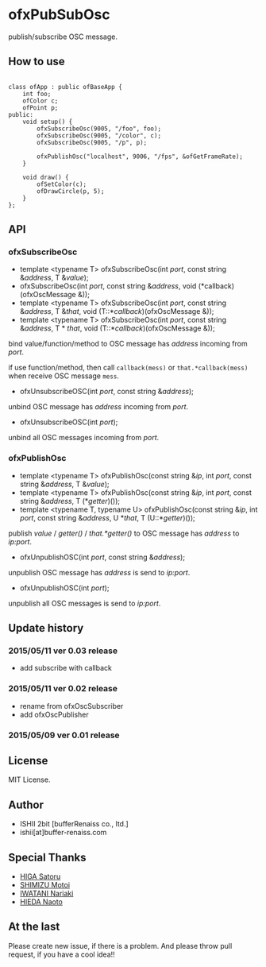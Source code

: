 # ofxPubSubOsc

publish/subscribe OSC message.

## How to use

```

class ofApp : public ofBaseApp {
	int foo;
	ofColor c;
	ofPoint p;
public:
	void setup() {
		ofxSubscribeOsc(9005, "/foo", foo);
		ofxSubscribeOsc(9005, "/color", c);
		ofxSubscribeOsc(9005, "/p", p);
		
		ofxPublishOsc("localhost", 9006, "/fps", &ofGetFrameRate);
	}
	
	void draw() {
		ofSetColor(c);
		ofDrawCircle(p, 5);
	}
};

```

## API

### ofxSubscribeOsc

* template \<typename T\> ofxSubscribeOsc(int _port_, const string &_address_, T &_value_);
* ofxSubscribeOsc(int _port_, const string &_address_, void (*callback)(ofxOscMessage &));
* template \<typename T\> ofxSubscribeOsc(int _port_, const string &_address_, T &_that_, void (T::*_callback_)(ofxOscMessage &));
* template \<typename T\> ofxSubscribeOsc(int _port_, const string &_address_, T * _that_, void (T::*_callback_)(ofxOscMessage &));

bind value/function/method to OSC message has _address_ incoming from _port_.

if use function/method, then call `callback(mess)` or `that.*callback(mess)` when receive OSC message `mess`.

* ofxUnsubscribeOSC(int _port_, const string &_address_);

unbind OSC message has _address_ incoming from _port_.

* ofxUnsubscribeOSC(int _port_);

unbind all OSC messages incoming from _port_.

### ofxPublishOsc

* template \<typename T\> ofxPublishOsc(const string &_ip_, int _port_, const string &_address_, T &_value_);
* template \<typename T\> ofxPublishOsc(const string &_ip_, int _port_, const string &_address_, T (*_getter_)());
* template \<typename T, typename U\> ofxPublishOsc(const string &_ip_, int _port_, const string &_address_, U \*_that_, T (U::*_getter_)());

publish _value_ / _getter()_ / _that.*getter()_ to OSC message has _address_ to _ip:port_.


* ofxUnpublishOSC(int _port_, const string &_address_);

unpublish OSC message has _address_ is send to _ip:port_.

* ofxUnpublishOSC(int _port_);

unpublish all OSC messages is send to _ip:port_.

## Update history

### 2015/05/11 ver 0.03 release

* add subscribe with callback

### 2015/05/11 ver 0.02 release

* rename from ofxOscSubscriber
* add ofxOscPublisher

### 2015/05/09 ver 0.01 release

## License

MIT License.

## Author

* ISHII 2bit [bufferRenaiss co., ltd.]
* ishii[at]buffer-renaiss.com

## Special Thanks

* [HIGA Satoru](http://github.com/satoruhiga)
* [SHIMIZU Motoi](http://github.com/motoishmz)
* [IWATANI Nariaki](http://github.com/nariakiiwatani)
* [HIEDA Naoto](http://github.com/micuat)

## At the last

Please create new issue, if there is a problem.
And please throw pull request, if you have a cool idea!!